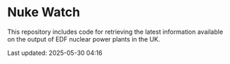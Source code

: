 # Nuke Watch

This repository includes code for retrieving the latest information available on the output of EDF nuclear power plants in the UK.

Last updated: 2025-05-30 04:16